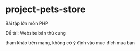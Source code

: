 # project-pets-store
Bài tập lớn môn PHP

Đề tài: Website bán thú cưng

tham khảo trên mạng, không có ý định vào mục đích mua bán
